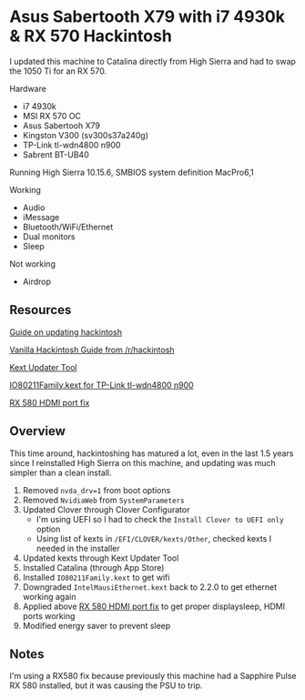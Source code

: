 # Asus Sabertooth X79 with i7 4930k & RX 570 Hackintosh

I updated this machine to Catalina directly from High Sierra and had to swap the 1050 Ti for an RX 570.

Hardware
* i7 4930k
* MSI RX 570 OC
* Asus Sabertooh X79
* Kingston V300 (sv300s37a240g)
* TP-Link tl-wdn4800 n900
* Sabrent BT-UB40

Running High Sierra 10.15.6, SMBIOS system definition MacPro6,1

Working
* Audio
* iMessage
* Bluetooth/WiFi/Ethernet
* Dual monitors
* Sleep

Not working
* Airdrop

## Resources
[Guide on updating hackintosh](https://davejansen.com/keeping-your-hackintosh-up-to-date/)

[Vanilla Hackintosh Guide from /r/hackintosh](https://hackintosh.gitbook.io/-r-hackintosh-vanilla-desktop-guide/)

[Kext Updater Tool](https://bitbucket.org/profdrluigi/kextupdater/downloads/)

[IO80211Family.kext for TP-Link tl-wdn4800 n900](https://www.tonymacx86.com/threads/solved-my-wifi-tl-wdn4800-n900-not-working-after-install-mojave.257115/)

[RX 580 HDMI port fix](https://www.tonymacx86.com/threads/solved-sapphire-rx-580-nitro-se-black-screen-on-hdmi-and-dvi.267078/page-4#post-1906898)


## Overview
This time around, hackintoshing has matured a lot, even in the last 1.5 years since I reinstalled High Sierra on this machine, and updating was much simpler than a clean install.

1. Removed `nvda_drv=1` from boot options
1. Removed `NvidiaWeb` from `SystemParameters`
1. Updated Clover through Clover Configurator
   * I'm using UEFI so I had to check the `Install Clover to UEFI only` option
   * Using list of kexts in `/EFI/CLOVER/kexts/Other`, checked kexts I needed in the installer
1. Updated kexts through Kext Updater Tool
1. Installed Catalina (through App Store)
1. Installed `IO80211Family.kext` to get wifi
1. Downgraded `IntelMausiEthernet.kext` back to 2.2.0 to get ethernet working again
1. Applied above  [RX 580 HDMI port fix](https://www.tonymacx86.com/threads/solved-sapphire-rx-580-nitro-se-black-screen-on-hdmi-and-dvi.267078/page-4#post-1906898) to get proper displaysleep, HDMI ports working
1. Modified energy saver to prevent sleep

## Notes
I'm using a RX580 fix because previously this machine had a Sapphire Pulse RX 580 installed, but it was causing the PSU to trip.
